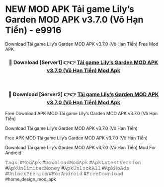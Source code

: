 # NEW MOD APK Tải game Lily’s Garden MOD APK v3.7.0 (Vô Hạn Tiền) - e9916
Download Tải game Lily’s Garden MOD APK v3.7.0 (Vô Hạn Tiền) Free Mod APK

<div align="center">
<h3>🔴 Download [Server1] 👉👉 <a href="https://apk-comot.site?title=Tải_game_Lily’s_Garden_MOD_APK_v3.7.0_(Vô_Hạn_Tiền)">Tải game Lily’s Garden MOD APK v3.7.0 (Vô Hạn Tiền) Mod Apk</a></h3><br>

<h3>🔴 Download [Server2] 👉👉 <a href="https://apk-comot.site?title=Tải_game_Lily’s_Garden_MOD_APK_v3.7.0_(Vô_Hạn_Tiền)">Tải game Lily’s Garden MOD APK v3.7.0 (Vô Hạn Tiền) Mod Apk</a></h3>
</div>


Free Download APK MOD Tải game Lily’s Garden MOD APK v3.7.0 (Vô Hạn Tiền)

Download Tải game Lily’s Garden MOD APK v3.7.0 (Vô Hạn Tiền) 

Free APK MOD Tải game Lily’s Garden MOD APK v3.7.0 (Vô Hạn Tiền) 

Download Tải game Lily’s Garden MOD APK v3.7.0 (Vô Hạn Tiền) Mod For Android

𝚃𝚊𝚐𝚜: #𝙼𝚘𝚍𝙰𝚙𝚔 #𝙳𝚘𝚠𝚗𝚕𝚘𝚊𝚍𝙼𝚘𝚍𝙰𝚙𝚔 #𝙰𝚙𝚔𝙻𝚊𝚝𝚎𝚜𝚝𝚅𝚎𝚛𝚜𝚒𝚘𝚗 #𝙰𝚙𝚔𝚄𝚗𝚕𝚒𝚖𝚒𝚝𝚎𝚍𝙼𝚘𝚗𝚎𝚢 #𝙰𝚙𝚔𝚄𝚗𝚕𝚘𝚌𝚔𝙰𝚕𝚕 #𝙰𝚙𝚔𝙽𝚘𝙰𝚍𝚜 #𝚄𝚗𝚕𝚘𝚌𝚔𝙿𝚛𝚎𝚖𝚒𝚞𝚖 #𝙵𝚘𝚛𝙰𝚗𝚍𝚛𝚘𝚒𝚍 #𝙵𝚛𝚎𝚎𝙳𝚘𝚠𝚗𝚕𝚘𝚊𝚍 #home_design_mod_apk